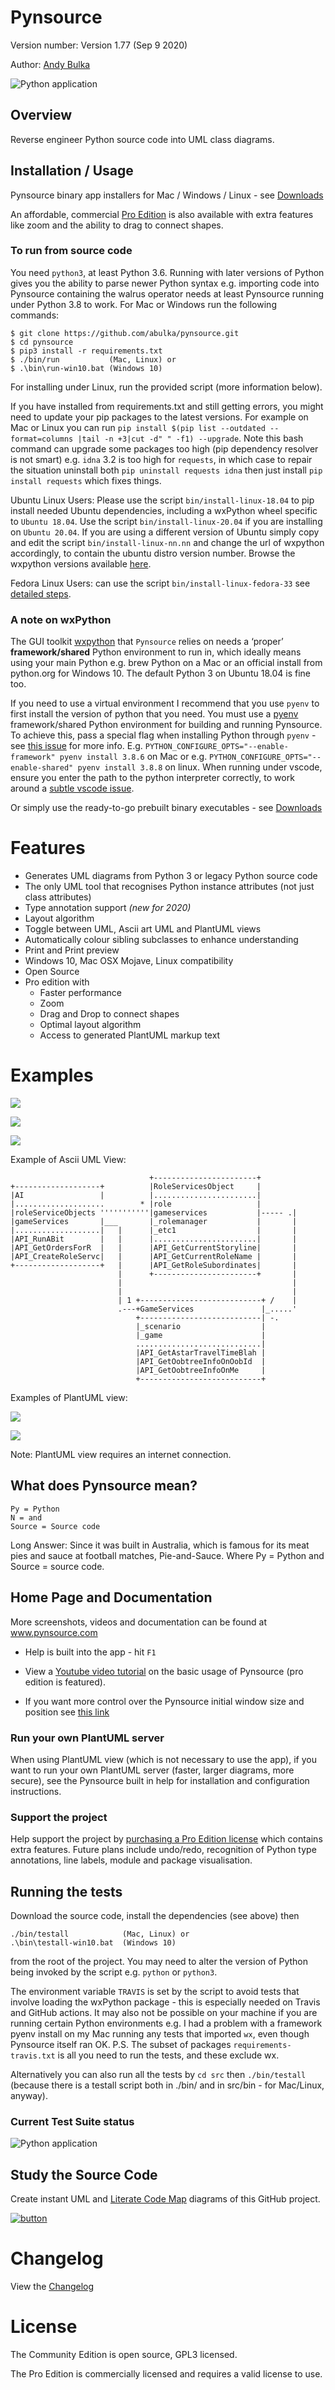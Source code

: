 # Pynsource

Version number: Version 1.77 (Sep 9 2020)

Author: [Andy Bulka](www.andypatterns.com)

![Python application](https://github.com/abulka/pynsource/workflows/Python%20application/badge.svg)

## Overview

Reverse engineer Python source code into UML class diagrams.

## Installation / Usage

Pynsource binary app installers for Mac / Windows / Linux - see [Downloads](DOWNLOADS.md)
<!-- https://github.com/abulka/pynsource/blob/master/DOWNLOADS.md -->

An affordable, commercial [Pro Edition](http://pynsource.com/pricing.html) is also available with extra features 
like zoom and the ability to drag to connect shapes.

### To run from source code ###

You need `python3`, at least Python 3.6. Running with later versions of Python gives you the ability to parse newer Python syntax e.g. importing code into Pynsource containing the walrus operator needs at least Pynsource running under Python 3.8 to work. For Mac or Windows run the following commands:

    $ git clone https://github.com/abulka/pynsource.git
    $ cd pynsource
    $ pip3 install -r requirements.txt
    $ ./bin/run           (Mac, Linux) or
    $ .\bin\run-win10.bat (Windows 10)

For installing under Linux, run the provided script (more information below).

If you have installed from requirements.txt and still getting errors, you might need to update your pip packages to the latest versions. For example on Mac or Linux you can run `pip install $(pip list --outdated --format=columns |tail -n +3|cut -d" " -f1) --upgrade`. Note this bash command can upgrade some packages too high (pip dependency resolver is not smart) e.g. `idna` 3.2 is too high for `requests`, in which case to repair the situation uninstall both `pip uninstall requests idna` then just install `pip install requests` which fixes things.

Ubuntu Linux Users: Please use the script `bin/install-linux-18.04` to pip install needed Ubuntu dependencies, including a wxPython wheel specific to `Ubuntu 18.04`. Use the script `bin/install-linux-20.04` if you are installing on `Ubuntu 20.04`.  If you are using a different version of Ubuntu simply copy and edit the script `bin/install-linux-nn.nn` and change the url of wxpython accordingly, to contain the ubuntu distro version number. Browse the wxpython versions available [here](https://extras.wxpython.org/wxPython4/extras/linux/gtk3/).

Fedora Linux Users: can use the script `bin/install-linux-fedora-33` see [detailed steps](INSTALL-TIPS.md).

### A note on wxPython

The GUI toolkit [wxpython](https://wxpython.org/) that `Pynsource` relies on  needs a ‘proper’ **framework/shared** Python environment to run in, which ideally means using your main Python e.g. brew Python on a Mac or an official install from python.org for Windows 10. The default Python 3 on Ubuntu 18.04 is fine too. 

If you need to use a virtual environment I recommend that you use `pyenv` to first install the version of python that you need. You must use a [pyenv](https://github.com/pyenv/pyenv) framework/shared Python environment for building and running Pynsource. To achieve this, pass a special flag when installing Python through `pyenv` - see [this issue](https://github.com/abulka/pynsource/issues/68#issuecomment-605612292) for more info. E.g. `PYTHON_CONFIGURE_OPTS="--enable-framework" pyenv install 3.8.6` on Mac or e.g. `PYTHON_CONFIGURE_OPTS="--enable-shared" pyenv install 3.8.8` on linux.  When running under vscode, ensure you enter the path to the python interpreter correctly, to work around a [subtle vscode issue](https://github.com/microsoft/vscode-python/issues/16604).

Or simply use the ready-to-go prebuilt binary executables - see [Downloads](DOWNLOADS.md)

# Features

 - Generates UML diagrams from Python 3 or legacy Python source code
 - The only UML tool that recognises Python instance attributes (not just class attributes)
 - Type annotation support *(new for 2020)*
 - Layout algorithm
 - Toggle between UML, Ascii art UML and PlantUML views
 - Automatically colour sibling subclasses to enhance understanding
 - Print and Print preview
 - Windows 10, Mac OSX Mojave, Linux compatibility
 - Open Source
 - Pro edition with
    - Faster performance
    - Zoom
    - Drag and Drop to connect shapes
    - Optimal layout algorithm
    - Access to generated PlantUML markup text 

# Examples

![](https://www.dropbox.com/s/aq4hu3hfdvtxkp8/pynsource-comments.png?raw=1)

![](https://www.dropbox.com/s/3o2p7h6qqf5hbhc/pynsource-zoom-line-edit.png?raw=1)

![](https://www.dropbox.com/s/w183c0vmt8o6qs9/pynsource-drag-drop-connect.png?raw=1)

Example of Ascii UML View:


                                   +-----------------------+
    +-------------------+          |RoleServicesObject     |
    |AI                 |          |.......................|
    |....................        * |role                   |
    |roleServiceObjects '''''''''''|gameservices           |----- .|
    |gameServices       |___       |_rolemanager           |       |
    |...................|   |      |_etc1                  |       |
    |API_RunABit        |   |      |.......................|       |
    |API_GetOrdersForR  |   |      |API_GetCurrentStoryline|       |
    |API_CreateRoleServc|   |      |API_GetCurrentRoleName |       |
    +-------------------+   |      |API_GetRoleSubordinates|       |
                            |      +-----------------------+       |
                            |                                      |
                            |                                      |
                            | 1 +---------------------------+ /    |
                            .---+GameServices               |_.....'
                                +---------------------------| -.
                                |_scenario                  |
                                |_game                      |
                                ............................|
                                |API_GetAstarTravelTimeBlah |
                                |API_GetOobtreeInfoOnOobId  |
                                |API_GetOobtreeInfoOnMe     |
                                +---------------------------+

Examples of PlantUML view:

![](https://www.dropbox.com/s/v6f5t2hohl97hja/pynsource-plantuml-1.png?raw=1)

![](https://www.dropbox.com/s/furf89q7b2brpr0/pynsource-plantuml-2.png?raw=1)

Note: PlantUML view requires an internet connection.
                                    
## What does Pynsource mean?

    Py = Python
    N = and
    Source = Source code

Long Answer: Since it was built in Australia, which is famous for its meat pies and sauce
   at football matches, Pie-and-Sauce.  Where Py = Python and Source = source code.
   
## Home Page and Documentation

More screenshots, videos and documentation can be found at
www.pynsource.com

- Help is built into the app - hit `F1`

- View a [Youtube video tutorial](https://youtu.be/FEXeDI18LMs) on the basic usage of Pynsource (pro edition is featured).

- If you want more control over the Pynsource initial window size and position see 
[this link](https://github.com/abulka/pynsource/issues/49#issuecomment-475069439)

### Run your own PlantUML server
When using PlantUML view (which is not necessary to use the app), if you want to run your own PlantUML server (faster, larger diagrams, more secure), see the Pynsource built in help for installation and configuration instructions.  

### Support the project
Help support the project by [purchasing a Pro Edition license](https://pynsource.com/pricing.html) which contains extra features.  Future plans include
undo/redo, recognition of Python type annotations, line labels, module and package visualisation.

## Running the tests

Download the source code, install the dependencies (see above) then

```
./bin/testall            (Mac, Linux) or
.\bin\testall-win10.bat  (Windows 10)
```

from the root of the project. You may need to alter the version of Python being invoked by the script e.g. `python` or `python3`.

The environment variable `TRAVIS` is set by the script to avoid tests that involve loading the wxPython package - this is especially needed on Travis and GitHub actions. It may also not be possible on your machine if you are running certain Python environments e.g. I had a problem with a framework pyenv install on my Mac running any tests that imported `wx`, even though Pynsource itself ran OK.  P.S. The subset of packages `requirements-travis.txt` is all you need to run the tests, and these exclude wx.

Alternatively you can also run all the tests by `cd src` then `./bin/testall` (because there is a testall script both in ./bin/ and in src/bin - for Mac/Linux, anyway).

### Current Test Suite status

![Python application](https://github.com/abulka/pynsource/workflows/Python%20application/badge.svg)

## Study the Source Code

Create instant UML and [Literate Code Map](http://bit.ly/lcodemaps) diagrams of this GitHub project.

[![button](https://www.dropbox.com/s/auynuqlfbrrxyhm/open_in_gituml_flat.png?raw=1)](http://gituml.com/ztree_scratchpad?user=abulka&repo=pynsource&commit=master)


# Changelog

View the [Changelog](CHANGELOG.md)
<!-- https://github.com/abulka/pynsource/blob/master/CHANGELOG.md -->

# License

The Community Edition is open source, GPL3 licensed.

The Pro Edition is commercially licensed and requires a valid license to use.
  
